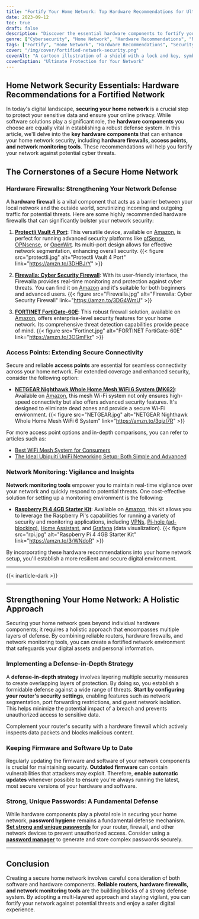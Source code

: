 ```yaml
---
title: "Fortify Your Home Network: Top Hardware Recommendations for Ultimate Security"
date: 2023-09-12
toc: true
draft: false
description: "Discover the essential hardware components to fortify your home network against cyber threats. Learn about hardware firewalls, access points, and monitoring tools."
genre: ["Cybersecurity", "Home Network", "Hardware Recommendations", "Network Security", "Digital Privacy", "Online Safety", "Internet Security", "Home Networking", "Technology", "Smart Home"]
tags: ["Fortify", "Home Network", "Hardware Recommendations", "Security", "Cyber Threats", "Hardware Firewalls", "Access Points", "Network Monitoring", "Digital Privacy", "Online Safety", "Internet Security", "Mesh WiFi", "Raspberry Pi 4", "Protectli Vault", "Firewalla", "FORTINET FortiGate-60E", "NETGEAR Nighthawk", "Network Defense", "Robust Firewall", "Secure Connectivity", "Real-Time Monitoring", "Data Visualization", "Multi-Layered Security", "Password Hygiene", "Firmware Updates", "Secure WiFi", "Resilient Network", "Fortified Digital Environment", "Online Privacy", "Home Network Setup"]
cover: "/img/cover/fortified-network-security.png"
coverAlt: "A cartoon illustration of a shield with a lock and key, symbolizing fortified network security."
coverCaption: "Ultimate Protection for Your Network"
---
```


## Home Network Security Essentials: Hardware Recommendations for a Fortified Network

In today's digital landscape, **securing your home network** is a crucial step to protect your sensitive data and ensure your online privacy. While software solutions play a significant role, the **hardware components** you choose are equally vital in establishing a robust defense system. In this article, we'll delve into the **key hardware components** that can enhance your home network security, including **hardware firewalls, access points, and network monitoring tools**. These recommendations will help you fortify your network against potential cyber threats.

## The Cornerstones of a Secure Home Network

### Hardware Firewalls: Strengthening Your Network Defense

A **hardware firewall** is a vital component that acts as a barrier between your local network and the outside world, scrutinizing incoming and outgoing traffic for potential threats. Here are some highly recommended hardware firewalls that can significantly bolster your network security:

1. [**Protectli Vault 4 Port**](https://amzn.to/3DHBJrY): This versatile device, available on [Amazon](https://amzn.to/3DHBJrY), is perfect for running advanced security platforms like [pfSense](https://www.pfsense.org/), [OPNsense](https://opnsense.org/), or [OpenWrt](https://openwrt.org/). Its multi-port design allows for effective network segmentation, enhancing overall security. {{< figure src="protectli.jpg" alt="Protectli Vault 4 Port" link="https://amzn.to/3DHBJrY" >}}

2. [**Firewalla: Cyber Security Firewall**](https://amzn.to/3DG4WmU): With its user-friendly interface, the Firewalla provides real-time monitoring and protection against cyber threats. You can find it on [Amazon](https://amzn.to/3DG4WmU) and it's suitable for both beginners and advanced users. {{< figure src="Firewalla.jpg" alt="Firewalla: Cyber Security Firewall" link="https://amzn.to/3DG4WmU" >}}

3. [**FORTINET FortiGate-60E**](https://amzn.to/3OGmFkr): This robust firewall solution, available on [Amazon](https://amzn.to/3OGmFkr), offers enterprise-level security features for your home network. Its comprehensive threat detection capabilities provide peace of mind. {{< figure src="Fortinet.jpg" alt="FORTINET FortiGate-60E" link="https://amzn.to/3OGmFkr" >}}

### Access Points: Extending Secure Connectivity

Secure and reliable **access points** are essential for seamless connectivity across your home network. For extended coverage and enhanced security, consider the following option:

- [**NETGEAR Nighthawk Whole Home Mesh WiFi 6 System (MK62)**](https://amzn.to/3qizl7R): Available on [Amazon](https://amzn.to/3qizl7R), this mesh Wi-Fi system not only ensures high-speed connectivity but also offers advanced security features. It's designed to eliminate dead zones and provide a secure Wi-Fi environment. {{< figure src="NETGEAR.jpg" alt="NETGEAR Nighthawk Whole Home Mesh WiFi 6 System" link="https://amzn.to/3qizl7R" >}}

For more access point options and in-depth comparisons, you can refer to articles such as:
- [Best WiFi Mesh System for Consumers](https://simeononsecurity.ch/articles/best-wifi-mesh-system-for-consumers/)
- [The Ideal Ubiquiti UniFi Networking Setup: Both Simple and Advanced](https://simeononsecurity.ch/articles/the-ideal-ubiquiti-unifi-networking-setup-both-simple-and-advanced/)

### Network Monitoring: Vigilance and Insights

**Network monitoring tools** empower you to maintain real-time vigilance over your network and quickly respond to potential threats. One cost-effective solution for setting up a monitoring environment is the following:

- [**Raspberry Pi 4 4GB Starter Kit**](https://amzn.to/3rWNdoR): Available on [Amazon](https://amzn.to/3rWNdoR), this kit allows you to leverage the Raspberry Pi's capabilities for running a variety of security and monitoring applications, including [VPNs](https://openvpn.net/), [Pi-hole (ad-blocking)](https://pi-hole.net/), [Home Assistant](https://www.home-assistant.io/), and [Grafana](https://grafana.com/) (data visualization). {{< figure src="rpi.jpg" alt="Raspberry Pi 4 4GB Starter Kit" link="https://amzn.to/3rWNdoR" >}}

By incorporating these hardware recommendations into your home network setup, you'll establish a more resilient and secure digital environment.

______

{{< inarticle-dark >}}
______

## Strengthening Your Home Network: A Holistic Approach

Securing your home network goes beyond individual hardware components; it requires a holistic approach that encompasses multiple layers of defense. By combining reliable routers, hardware firewalls, and network monitoring tools, you can create a fortified network environment that safeguards your digital assets and personal information.

### Implementing a Defense-in-Depth Strategy

A **defense-in-depth strategy** involves layering multiple security measures to create overlapping layers of protection. By doing so, you establish a formidable defense against a wide range of threats. **Start by configuring your router's security settings**, enabling features such as network segmentation, port forwarding restrictions, and guest network isolation. This helps minimize the potential impact of a breach and prevents unauthorized access to sensitive data.

Complement your router's security with a hardware firewall which actively inspects data packets and blocks malicious content. 

### Keeping Firmware and Software Up to Date

Regularly updating the firmware and software of your network components is crucial for maintaining security. **Outdated firmware** can contain vulnerabilities that attackers may exploit. Therefore, **enable automatic updates** whenever possible to ensure you're always running the latest, most secure versions of your hardware and software.

### Strong, Unique Passwords: A Fundamental Defense

While hardware components play a pivotal role in securing your home network, **password hygiene** remains a fundamental defense mechanism. [**Set strong and unique passwords**](https://simeononsecurity.ch/articles/how-to-create-strong-passwords/) for your router, firewall, and other network devices to prevent unauthorized access. Consider using a [**password manager**](https://simeononsecurity.ch/articles/how-to-choose-a-password-manager/) to generate and store complex passwords securely.

______

## Conclusion

Creating a secure home network involves careful consideration of both software and hardware components. **Reliable routers, hardware firewalls, and network monitoring tools** are the building blocks of a strong defense system. By adopting a multi-layered approach and staying vigilant, you can fortify your network against potential threats and enjoy a safer digital experience.
